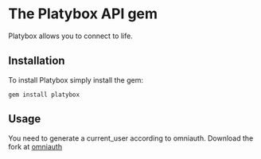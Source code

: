 # The Platybox API gem

Platybox allows you to connect to life.

## Installation

To install Platybox simply install the gem:

    gem install platybox

## Usage

You need to generate a current_user according to omniauth.
Download the fork at [omniauth](https://github.com/calderonroberto/omniauth)
